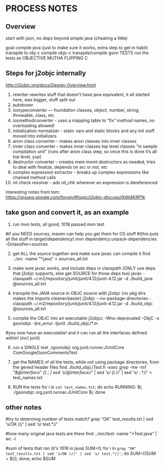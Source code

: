 
PROCESS NOTES
=============

Overview
----------
start with json, no deps beyond simple java (cheating a little) 

goal
compile java (just to make sure it works, extra step to get in habit) 
transpile to obj-c
compile objc-c
transpile/compile gson TESTS
run the tests as OBJECTIVE MUTHA FLIPPING C


Steps for j2objc internally
---------------------------
http://j2objc.org/docs/Design-Overview.html
1. rewriter rewrites stuff that doesn’t have java equivalent, it all started here, was bigger, stuff split out
2. autoboxer
3. iostypeconverter — foundation classes, object, number, string, throwable, class, etc
4. iosmethodconverter - uses a mapping table to “fix” method names, no overloading allowed!
5. initialization normalizer - static vars and static blocks and any init stuff moved into initializers
6. anon class converter - makes anon classes into inner classes
7. inner class converter - makes inner classes top level classes “in sample compilation unit” (runs after anon class step, so once this is done it’s all top level, yup)
8. destructor converter - creates mem momt destructors as needed, tries to deal with finalize, depends on arc or not, etc
9. complex expression extractor - breaks up complex expressions like chained method calls
10. nil check resolver - ads nil_chk wherever an expression is dereferenced

interesting notes from tom: 
https://groups.google.com/forum/#!topic/j2objc-discuss/iXdtl4KRP1k


take gson and convert it, as an example
----------------------------------------

1. run mvn tests, all good, 1018 passed
mvn test

#if you NEED sources, maven can help you get them for OS stuff
#(this puts all the stuff in target/dependency)
mvn dependency:unpack-dependencies -Dclassifier=sources

2. get ALL the source together and make sure javac can compile it
find ../src -name "*.java" > sources_all.txt

3. make sure javac works, and include deps in classpath (ONLY use deps that j2objc supports, else get SOURCE for those deps too)
javac -classpath ~/.m2/repository/junit/junit/4.12/junit-4.12.jar -d ./build_java @sources_all.txt

4. transpile the JAVA source in OBJC source with j2objc (no pkg dirs makes the imports cleaner/easier)
j2objc --no-package-directories -classpath ~/.m2/repository/junit/junit/4.12/junit-4.12.jar -d ./build_objc @sources_all.txt

5. compile the OBJC into an executable 
j2objcc -Wno-deprecated -ObjC -o gsonobjc -ljre_emul -ljunit ./build_objc/*.m

#you now have an executable! and it can run all the interfaces defined within! (incl junit) 

6. run a SINGLE test
./gsonobjc org.junit.runner.JUnitCore ComGoogleGsonCommentsTest

7. get the NAMES of all the tests, while not using package directories, from the gened header files 
find ./build_objc/*Test.h -exec grep -hw -m1 "$@interface" {} \; | sed 's/@interface//' | sed 's/ ().*/\/' | sed 's/ :.*//' > test_names.txt

8. RUN the tests 
for i in `cat test_names.txt`; do echo RUNNING: $i; ./gsonobjc org.junit.runner.JUnitCore $i; done



other notes
------------

#try to determing number of tests match?
grep "OK" test_results.txt | sed 's/OK (//' | sed 's/ test.*//'

#how many original java tests are there
find ../src/test -name "*Test.java" | wc -l

#sum of tests that ran (it's 1018 in java)
SUM=0; for i in `grep "OK" test_results.txt | sed 's/OK (//' | sed 's/ test.*//'`; do SUM=$(($SUM + $i)); done; echo $SUM
